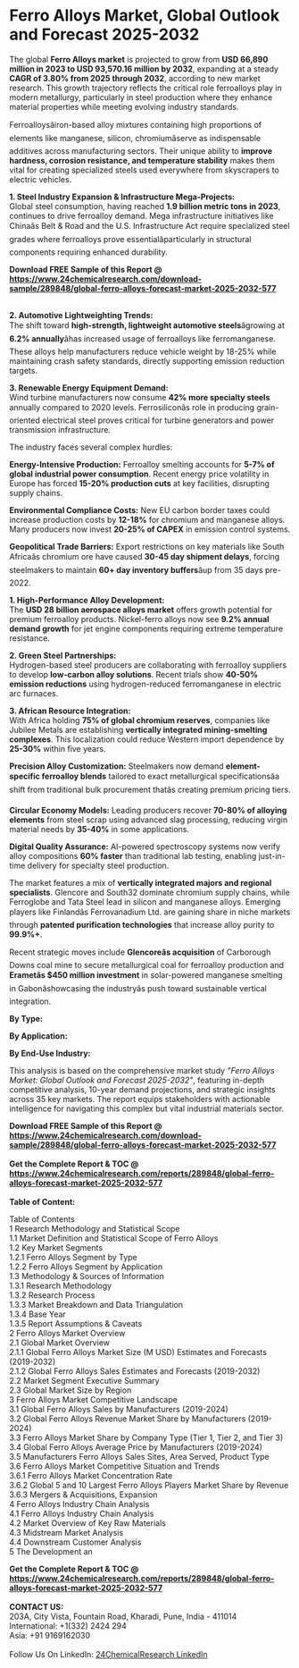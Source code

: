 <h1>Ferro Alloys Market, Global Outlook and Forecast 2025-2032</h1><p>The global <strong>Ferro Alloys market</strong> is projected to grow from <strong>USD 66,890 million in 2023 to USD 93,570.16 million by 2032</strong>, expanding at a steady <strong>CAGR of 3.80% from 2025 through 2032</strong>, according to new market research. This growth trajectory reflects the critical role ferroalloys play in modern metallurgy, particularly in steel production where they enhance material properties while meeting evolving industry standards.</p><p>Ferroalloysâiron-based alloy mixtures containing high proportions of elements like manganese, silicon, chromiumâserve as indispensable additives across manufacturing sectors. Their unique ability to <strong>improve hardness, corrosion resistance, and temperature stability</strong> makes them vital for creating specialized steels used everywhere from skyscrapers to electric vehicles.</p><p><strong>1. Steel Industry Expansion &amp; Infrastructure Mega-Projects:</strong><br>
Global steel consumption, having reached <strong>1.9 billion metric tons in 2023</strong>, continues to drive ferroalloy demand. Mega infrastructure initiatives like Chinaâs Belt &amp; Road and the U.S. Infrastructure Act require specialized steel grades where ferroalloys prove essentialâparticularly in structural components requiring enhanced durability.</p><div><b>Download FREE Sample of this Report @ 
            <a href="https://www.24chemicalresearch.com/download-sample/289848/global-ferro-alloys-forecast-market-2025-2032-577">
            https://www.24chemicalresearch.com/download-sample/289848/global-ferro-alloys-forecast-market-2025-2032-577</a></b></div><br><p><strong>2. Automotive Lightweighting Trends:</strong><br>
The shift toward <strong>high-strength, lightweight automotive steels</strong>âgrowing at <strong>6.2% annually</strong>âhas increased usage of ferroalloys like ferromanganese. These alloys help manufacturers reduce vehicle weight by 18-25% while maintaining crash safety standards, directly supporting emission reduction targets.</p><p><strong>3. Renewable Energy Equipment Demand:</strong><br>
Wind turbine manufacturers now consume <strong>42% more specialty steels</strong> annually compared to 2020 levels. Ferrosiliconâs role in producing grain-oriented electrical steel proves critical for turbine generators and power transmission infrastructure.</p><p>The industry faces several complex hurdles:</p><p><strong>Energy-Intensive Production:</strong> Ferroalloy smelting accounts for <strong>5-7% of global industrial power consumption</strong>. Recent energy price volatility in Europe has forced <strong>15-20% production cuts</strong> at key facilities, disrupting supply chains.</p><p><strong>Environmental Compliance Costs:</strong> New EU carbon border taxes could increase production costs by <strong>12-18%</strong> for chromium and manganese alloys. Many producers now invest <strong>20-25% of CAPEX</strong> in emission control systems.</p><p><strong>Geopolitical Trade Barriers:</strong> Export restrictions on key materials like South Africaâs chromium ore have caused <strong>30-45 day shipment delays</strong>, forcing steelmakers to maintain <strong>60+ day inventory buffers</strong>âup from 35 days pre-2022.</p><p><strong>1. High-Performance Alloy Development:</strong><br>
The <strong>USD 28 billion aerospace alloys market</strong> offers growth potential for premium ferroalloy products. Nickel-ferro alloys now see <strong>9.2% annual demand growth</strong> for jet engine components requiring extreme temperature resistance.</p><p><strong>2. Green Steel Partnerships:</strong><br>
Hydrogen-based steel producers are collaborating with ferroalloy suppliers to develop <strong>low-carbon alloy solutions</strong>. Recent trials show <strong>40-50% emission reductions</strong> using hydrogen-reduced ferromanganese in electric arc furnaces.</p><p><strong>3. African Resource Integration:</strong><br>
With Africa holding <strong>75% of global chromium reserves</strong>, companies like Jubilee Metals are establishing <strong>vertically integrated mining-smelting complexes</strong>. This localization could reduce Western import dependence by <strong>25-30%</strong> within five years.</p><p><strong>Precision Alloy Customization:</strong> Steelmakers now demand <strong>element-specific ferroalloy blends</strong> tailored to exact metallurgical specificationsâa shift from traditional bulk procurement thatâs creating premium pricing tiers.</p><p><strong>Circular Economy Models:</strong> Leading producers recover <strong>70-80% of alloying elements</strong> from steel scrap using advanced slag processing, reducing virgin material needs by <strong>35-40%</strong> in some applications.</p><p><strong>Digital Quality Assurance:</strong> AI-powered spectroscopy systems now verify alloy compositions <strong>60% faster</strong> than traditional lab testing, enabling just-in-time delivery for specialty steel production.</p><p>The market features a mix of <strong>vertically integrated majors and regional specialists</strong>. Glencore and South32 dominate chromium supply chains, while Ferroglobe and Tata Steel lead in silicon and manganese alloys. Emerging players like Finlandâs Ferrovanadium Ltd. are gaining share in niche markets through <strong>patented purification technologies</strong> that increase alloy purity to <strong>99.9%+</strong>.</p><p>Recent strategic moves include <strong>Glencoreâs acquisition</strong> of Carborough Downs coal mine to secure metallurgical coal for ferroalloy production and <strong>Erametâs $450 million investment</strong> in solar-powered manganese smelting in Gabonâshowcasing the industryâs push toward sustainable vertical integration.</p><p><strong>By Type:</strong></p><p><strong>By Application:</strong></p><p><strong>By End-Use Industry:</strong></p><p>This analysis is based on the comprehensive market study <em>"Ferro Alloys Market: Global Outlook and Forecast 2025-2032"</em>, featuring in-depth competitive analysis, 10-year demand projections, and strategic insights across 35 key markets. The report equips stakeholders with actionable intelligence for navigating this complex but vital industrial materials sector.</p><div><b>Download FREE Sample of this Report @ 
            <a href="https://www.24chemicalresearch.com/download-sample/289848/global-ferro-alloys-forecast-market-2025-2032-577">
            https://www.24chemicalresearch.com/download-sample/289848/global-ferro-alloys-forecast-market-2025-2032-577</a></b></div><br><div><b>Get the Complete Report & TOC @ 
            <a href="https://www.24chemicalresearch.com/reports/289848/global-ferro-alloys-forecast-market-2025-2032-577">
            https://www.24chemicalresearch.com/reports/289848/global-ferro-alloys-forecast-market-2025-2032-577</a></b></div><br>
            <b>Table of Content:</b><p>Table of Contents<br />
1 Research Methodology and Statistical Scope<br />
1.1 Market Definition and Statistical Scope of Ferro Alloys<br />
1.2 Key Market Segments<br />
1.2.1 Ferro Alloys Segment by Type<br />
1.2.2 Ferro Alloys Segment by Application<br />
1.3 Methodology & Sources of Information<br />
1.3.1 Research Methodology<br />
1.3.2 Research Process<br />
1.3.3 Market Breakdown and Data Triangulation<br />
1.3.4 Base Year<br />
1.3.5 Report Assumptions & Caveats<br />
2 Ferro Alloys Market Overview<br />
2.1 Global Market Overview<br />
2.1.1 Global Ferro Alloys Market Size (M USD) Estimates and Forecasts (2019-2032)<br />
2.1.2 Global Ferro Alloys Sales Estimates and Forecasts (2019-2032)<br />
2.2 Market Segment Executive Summary<br />
2.3 Global Market Size by Region<br />
3 Ferro Alloys Market Competitive Landscape<br />
3.1 Global Ferro Alloys Sales by Manufacturers (2019-2024)<br />
3.2 Global Ferro Alloys Revenue Market Share by Manufacturers (2019-2024)<br />
3.3 Ferro Alloys Market Share by Company Type (Tier 1, Tier 2, and Tier 3)<br />
3.4 Global Ferro Alloys Average Price by Manufacturers (2019-2024)<br />
3.5 Manufacturers Ferro Alloys Sales Sites, Area Served, Product Type<br />
3.6 Ferro Alloys Market Competitive Situation and Trends<br />
3.6.1 Ferro Alloys Market Concentration Rate<br />
3.6.2 Global 5 and 10 Largest Ferro Alloys Players Market Share by Revenue<br />
3.6.3 Mergers & Acquisitions, Expansion<br />
4 Ferro Alloys Industry Chain Analysis<br />
4.1 Ferro Alloys Industry Chain Analysis<br />
4.2 Market Overview of Key Raw Materials<br />
4.3 Midstream Market Analysis<br />
4.4 Downstream Customer Analysis<br />
5 The Development an</p><div><b>Get the Complete Report & TOC @ 
            <a href="https://www.24chemicalresearch.com/reports/289848/global-ferro-alloys-forecast-market-2025-2032-577">
            https://www.24chemicalresearch.com/reports/289848/global-ferro-alloys-forecast-market-2025-2032-577</a></b></div><br><b>CONTACT US:</b><br>
            203A, City Vista, Fountain Road, Kharadi, Pune, India - 411014<br>
            International: +1(332) 2424 294<br>
            Asia: +91 9169162030 <br><br>
            Follow Us On LinkedIn: <a href="https://www.linkedin.com/company/24chemicalresearch/">24ChemicalResearch LinkedIn</a>